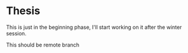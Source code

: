 # Thesis

This is just in the beginning phase, I'll start working on it after the winter session.

This should be remote branch
